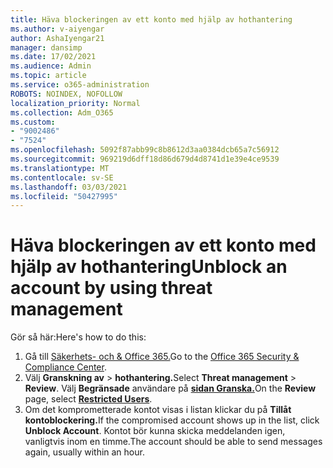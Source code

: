 ```yaml
---
title: Häva blockeringen av ett konto med hjälp av hothantering
ms.author: v-aiyengar
author: AshaIyengar21
manager: dansimp
ms.date: 17/02/2021
ms.audience: Admin
ms.topic: article
ms.service: o365-administration
ROBOTS: NOINDEX, NOFOLLOW
localization_priority: Normal
ms.collection: Adm_O365
ms.custom:
- "9002486"
- "7524"
ms.openlocfilehash: 5092f87abb99c8b8612d3aa0384dcb65a7c56912
ms.sourcegitcommit: 969219d6dff18d86d679d4d8741d1e39e4ce9539
ms.translationtype: MT
ms.contentlocale: sv-SE
ms.lasthandoff: 03/03/2021
ms.locfileid: "50427995"
---
```

# <a name="unblock-an-account-by-using-threat-management"></a><span data-ttu-id="9ba4a-102">Häva blockeringen av ett konto med hjälp av hothantering</span><span class="sxs-lookup"><span data-stu-id="9ba4a-102">Unblock an account by using threat management</span></span>

<span data-ttu-id="9ba4a-103">Gör så här:</span><span class="sxs-lookup"><span data-stu-id="9ba4a-103">Here's how to do this:</span></span> 

1. <span data-ttu-id="9ba4a-104">Gå till [Säkerhets- och & Office 365.](https://go.microsoft.com/fwlink/p/?linkid=2077143)</span><span class="sxs-lookup"><span data-stu-id="9ba4a-104">Go to the [Office 365 Security & Compliance Center](https://go.microsoft.com/fwlink/p/?linkid=2077143).</span></span>
1. <span data-ttu-id="9ba4a-105">Välj **Granskning av**  >  **hothantering.**</span><span class="sxs-lookup"><span data-stu-id="9ba4a-105">Select **Threat management** > **Review**.</span></span> <span data-ttu-id="9ba4a-106">Välj **Begränsade** användare på **[sidan Granska.](https://go.microsoft.com/fwlink/?linkid=2103514)**</span><span class="sxs-lookup"><span data-stu-id="9ba4a-106">On the **Review** page, select **[Restricted Users](https://go.microsoft.com/fwlink/?linkid=2103514)**.</span></span>
1. <span data-ttu-id="9ba4a-107">Om det komprometterade kontot visas i listan klickar du på **Tillåt kontoblockering.**</span><span class="sxs-lookup"><span data-stu-id="9ba4a-107">If the compromised account shows up in the list, click **Unblock Account**.</span></span> <span data-ttu-id="9ba4a-108">Kontot bör kunna skicka meddelanden igen, vanligtvis inom en timme.</span><span class="sxs-lookup"><span data-stu-id="9ba4a-108">The account should be able to send messages again, usually within an hour.</span></span>